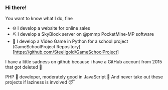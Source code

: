 ### Hi there! 

You want to know what I do, fine
- 🌐 I develop a website for online sales 
- ⛏️ I develop a SkyBlock server on @pmmp PocketMine-MP software
- 🏹 I develop a Video Game in Python for a school project (GameSchoolProject Repository)[https://github.com/Steellgold/GameSchoolProject]

I have a little sadness on github because i have a GitHub account from 2015 that got deleted 🥺

PHP 🐘 developer, moderately good in JavaScript 📒
And never take out these projects if laziness is involved 😴
